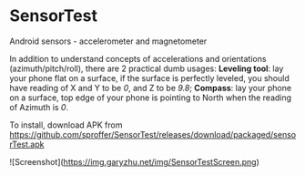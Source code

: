 # SensorTest
Android sensors - accelerometer and magnetometer

In addition to understand concepts of accelerations and orientations (azimuth/pitch/roll), there are 2 practical dumb usages: 
<b>Leveling tool</b>: lay your phone flat on a surface, if the surface is perfectly leveled, you should have reading of 
X and Y to be <i>0</i>, and Z to be <i>9.8</i>; <b>Compass</b>: lay your phone on a surface, top edge of your phone is pointing to North when the reading of Azimuth is <i>0</i>.


To install, download APK from
   https://github.com/sproffer/SensorTest/releases/download/packaged/sensorTest.apk

![Screenshot]\(https://img.garyzhu.net/img/SensorTestScreen.png) 

</span>
